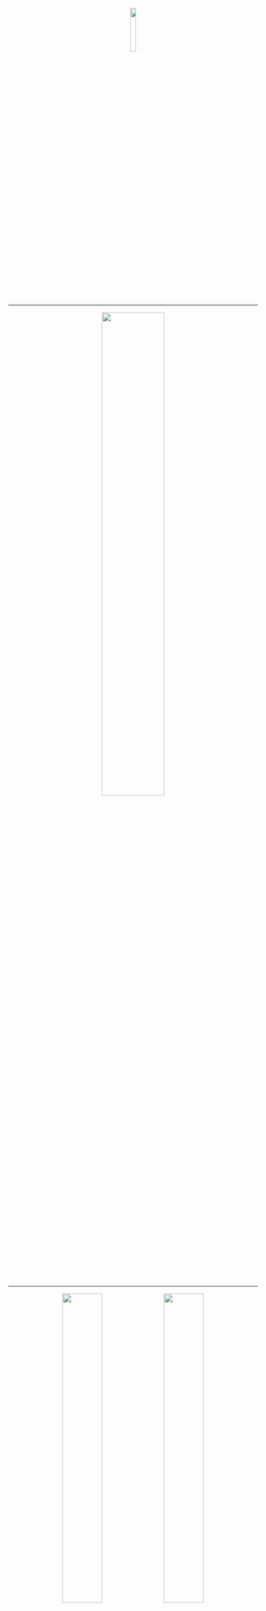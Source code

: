<p align="center"><img width="15%" src="/images/logos/pytorch_logo.png" /></p>

--------------------------------------------------------------------------------

<p align="center"><img width="50%" src="/images/logos/pytorch_tutorials_logo_cv.png" /></p>

--------------------------------------------------------------------------------

<p align="center"><img width="40%" src="/images/intro_to_cv/mt_rainier_seg_0.JPG" />              <img width="40%" src="/images/intro_to_cv/mt_rainier_seg_1.JPG" /></p>

--------------------------------------------------------------------------------
<p align="center"><img width="80%" src="/images/intro_to_cv//mask_rcnn_ds.png" /></p>
<p align="center"><img width="80%" src="/images/intro_to_cv/maskrcnn_masks.png" /></p>
<p align="center"><img width="80%" src="/images/intro_to_cv/maskrcnn_bboxes.png" /></p>

--------------------------------------------------------------------------------


# Intro to Computer Vision Documentation


## Table of Contents  
- [cv_datasets](#cv_datasets)  
	- [Draw](#class-Draw)
	- [CV_DS_Base](#class-CV_DS_Base)
	- [ObjectCounting_DS](#class-ObjectCounting_DS)
	- [ImageSegmentation_DS](#class-ImageSegmentation_DS)
	- [ObjectDetection_DS](#class-ObjectDetection_DS)
- [cv_pl_data_modules](#cv_pl_data_modules)  
	- [ObjectCounting_DM](#class-ObjectCounting_DM)
	- [ImageSegmentation_DM](#class-ImageSegmentation_DM)
	- [ObjectDetection_DM](#class-ObjectDetection_DM)
- [cv_models](#cv_models)  
	- [DoubleConv](#class-DoubleConv)
	- [ObjectCounter](#class-ObjectCounter)
	- [UNET](#class-UNET)
	- [get_fasterrcnn](#def-get_fasterrcnn)
	- [get_maskrcnn](#def-get_maskrcnn)
- [cv_utility](#cv_utility)  
	- [show](#def-show)
	- [add_labels](#def-add_labels)
	- [labels_to_masks](#def-labels_to_masks)
	- [display_masks_unet](#def-display_masks_unet)
	- [display_boxes](#def-display_boxes)
	- [display_masks_rcnn](#def-display_masks_rcnn)
	- [display_labels](#def-display_labels)
	- [threshold_pred_masks](#def-threshold_pred_masks)
	- [build_coco_class_map](#def-build_coco_class_map)
	- [apply_score_cut](#def-apply_score_cut)
	- [load_img_dir](#def-load_img_dir)
	- [get_preds](#def-get_preds)
	- [save_imgs](#def-save_imgs)
	- [maskrcnn_process_images](#def-maskrcnn_process_images)
	- [maskrcnn_process_video](#def-maskrcnn_process_video)



## [cv_datasets](https://github.com/drewbyron/pytorch-tutorials/blob/main/pytorch_tutorials/intro_to_computer_vision/cv_datasets.py)

A set of pytorch datasets for building simple computer vision projects.

### class Draw

Class used to draw shapes onto images. Methods return coordinates of
corresponding shape on a 2d np array of shape (img_size, img_size).
The np rng is used for enabling derministic behaviour.

*Args:*

img_size (int): draws onto 2d array of shape (img_size, img_size).

rng (Generator): used for enabling deterministic behaviour. Example
    of valid rng: rng = np.random.default_rng(12345)


### class CV_DS_Base

Base class for a set of PyTorch computer vision datasets. This class
contains all of the attributes and methods common to all datasets
in this package.
Alone this base class has no functionality. The utility of these datasets
is that they enable the user to test cv models with very small and
simple images with tunable complexity. It also requires no downloading
of images and one can scale the size of the datasets easily.

*Args:*

ds_size (int): number of images in dataset.

img_size (int): will build images of shape (3, img_size, img_size).

shapes_per_image (Tuple[int, int]): will produce images containing
    minimum number of shapes Tuple[0] and maximum number of shapes
    Tuple[1]. For example shapes_per_image = (2,2) would create a
    dataset where each image contains exactly two shapes.

class_probs (Tuple[float, float, float]): relative probability of
    each shape occuring in an image. Need not sum to 1. For example
    class_probs = (1,1,0) will create a dataset with 50% class 1
    shapes, 50% class 2 shapes, 0% class 3 shapes.

rand_seed (int): used to instantiate a numpy random number generator.

class_map (Dict[Dict]): the class map must contain keys (0,1,2,3)
    and contain names "background", "rectangle", "line", and "donut".
    "gs_range" specifies the upper and lower bound of the
    grayscale values (0, 255) used to color the shapes.
    "target_color" can be used by visualization tools to assign
    a color to masks and boxes. Note that class 0 is reserved for
    background in most instance seg models, so one can rearrange
    the class assignments of different shapes but 0 must correspond
    to "background". The utility of this Dict is to enable the user
    to change target colors, class assignments, and shape
    intensities. A valid example:
    class_map={
    0: {"name": "background","gs_range": (200, 255),"target_color": (255, 255, 255),},
    1: {"name": "rectangle", "gs_range": (0, 100), "target_color": (255, 0, 0)},
    2: {"name": "line", "gs_range": (0, 100), "target_color": (0, 255, 0)},
    3: {"name": "donut", "gs_range": (0, 100), "target_color": (0, 0, 255)}}.


### class ObjectCounting_DS

Self contained PyTorch Dataset for testing object counting models.

*Args:*

ds_size (int): number of images in dataset.

img_size (int): will build images of shape (3, img_size, img_size).

shapes_per_image (Tuple[int, int]): will produce images containing
    minimum number of shapes Tuple[0] and maximum number of shapes
    Tuple[1]. For example shapes_per_image = (2,2) would create a
    dataset where each image contains exactly two shapes.

class_probs (Tuple[float, float, float]): relative probability of
    each shape occuring in an image. Need not sum to 1. For example
    class_probs = (1,1,0) will create a dataset with 50% class 1
    shapes, 50% class 2 shapes, 0% class 3 shapes.

rand_seed (int): used to instantiate a numpy random number generator.

class_map (Dict[Dict]): the class map must contain keys (0,1,2,3)
    and contain names "background", "rectangle", "line", and "donut".
    "gs_range" specifies the upper and lower bound of the
    grayscale values (0, 255) used to color the shapes.
    "target_color" can be used by visualization tools to assign
    a color to masks and boxes. Note that class 0 is reserved for
    background in most instance seg models, so one can rearrange
    the class assignments of different shapes but 0 must correspond
    to "background". The utility of this Dict is to enable the user
    to change target colors, class assignments, and shape
    intensities. A valid example:
    class_map={
    0: {"name": "background","gs_range": (200, 255),"target_color": (255, 255, 255),},
    1: {"name": "rectangle", "gs_range": (0, 100), "target_color": (255, 0, 0)},
    2: {"name": "line", "gs_range": (0, 100), "target_color": (0, 255, 0)},
    3: {"name": "donut", "gs_range": (0, 100), "target_color": (0, 0, 255)}}.

object_count (bool): whether or not the targets contain the
    object instance counts or not. Example below under the
    build_imgs_and_targets() method.


### class ImageSegmentation_DS

Self contained PyTorch Dataset for testing image segmentation models.

*Args:*

ds_size (int): number of images in dataset.

img_size (int): will build images of shape (3, img_size, img_size).

shapes_per_image (Tuple[int, int]): will produce images containing
    minimum number of shapes Tuple[0] and maximum number of shapes
    Tuple[1]. For example shapes_per_image = (2,2) would create a
    dataset where each image contains exactly two shapes.

class_probs (Tuple[float, float, float]): relative probability of
    each shape occuring in an image. Need not sum to 1. For example
    class_probs = (1,1,0) will create a dataset with 50% class 1
    shapes, 50% class 2 shapes, 0% class 3 shapes.

rand_seed (int): used to instantiate a numpy random number generator.

class_map (Dict[Dict]): the class map must contain keys (0,1,2,3)
    and contain names "background", "rectangle", "line", and "donut".
    "gs_range" specifies the upper and lower bound of the
    grayscale values (0, 255) used to color the shapes.
    "target_color" can be used by visualization tools to assign
    a color to masks and boxes. Note that class 0 is reserved for
    background in most instance seg models, so one can rearrange
    the class assignments of different shapes but 0 must correspond
    to "background". The utility of this Dict is to enable the user
    to change target colors, class assignments, and shape
    intensities. A valid example:
    class_map={
    0: {"name": "background","gs_range": (200, 255),"target_color": (255, 255, 255),},
    1: {"name": "rectangle", "gs_range": (0, 100), "target_color": (255, 0, 0)},
    2: {"name": "line", "gs_range": (0, 100), "target_color": (0, 255, 0)},
    3: {"name": "donut", "gs_range": (0, 100), "target_color": (0, 0, 255)}}.


## class ObjectDetection_DS

Self contained PyTorch Dataset for testing object detection and
instance segmentation models.
Note that the specifics of the target formatting is adherent to the
requirements of the torchvision MaskRCNN and FasterRCNN implimentations.
That said, this dataset should work with any object detection or
instance segmentation model that requires the same target formatting
(such as YOLO).
See the MaskRCNN documentation (linked below) for more details on the
formatting of the targets.
https://pytorch.org/vision/0.12/_modules/torchvision/models/detection/mask_rcnn.html

*Args:*

ds_size (int): number of images in dataset.

img_size (int): will build images of shape (3, img_size, img_size).

shapes_per_image (Tuple[int, int]): will produce images containing
    minimum number of shapes Tuple[0] and maximum number of shapes
    Tuple[1]. For example shapes_per_image = (2,2) would create a
    dataset where each image contains exactly two shapes.

class_probs (Tuple[float, float, float]): relative probability of
    each shape occuring in an image. Need not sum to 1. For example
    class_probs = (1,1,0) will create a dataset with 50% class 1
    shapes, 50% class 2 shapes, 0% class 3 shapes.

rand_seed (int): used to instantiate a numpy random number generator.

class_map (Dict[Dict]): the class map must contain keys (0,1,2,3)
    and contain names "background", "rectangle", "line", and "donut".
    "gs_range" specifies the upper and lower bound of the
    grayscale values (0, 255) used to color the shapes.
    "target_color" can be used by visualization tools to assign
    a color to masks and boxes. Note that class 0 is reserved for
    background in most instance seg models, so one can rearrange
    the class assignments of different shapes but 0 must correspond
    to "background". The utility of this Dict is to enable the user
    to change target colors, class assignments, and shape
    intensities. A valid example:
    class_map={
    0: {"name": "background","gs_range": (200, 255),"target_color": (255, 255, 255),},
    1: {"name": "rectangle", "gs_range": (0, 100), "target_color": (255, 0, 0)},
    2: {"name": "line", "gs_range": (0, 100), "target_color": (0, 255, 0)},
    3: {"name": "donut", "gs_range": (0, 100), "target_color": (0, 0, 255)}}.

target_masks (bool): whether or not the target dictionaries should
    contain boolean masks for each object instance. Masks are not
    necessary to train FasterRCNN or other object detection models
    but are necessary to train instance segmentation models such
    as MaskRCNN.


## [cv_pl_data_modules](https://github.com/drewbyron/pytorch-tutorials/blob/main/pytorch_tutorials/intro_to_computer_vision/cv_pl_data_modules.py)

A set of pytorch lightning data modules for building simple computer vision projects.

### class ObjectCounting_DM

Self contained PyTorch Lightning DataModule for testing object
counting models with PyTorch Lightning.Uses the torch dataset
ObjectCounting_DS.

*Args:* 

train_val_size (int): total size of the training and validation
    sets combined.

train_val_split (Tuple[float, float]): should sum to 1.0. For example
    if train_val_size = 100 and train_val_split = (0.80, 0.20)
    then the training set will contain 80 imgs and the validation
    set will contain 20 imgs.

test_size (int): the size of the test data set.

batch_size (int): batch size to be input to dataloaders. Applies
    for training, val, and test datasets.

dataloader_shuffle (Dict): whether or not to shuffle for each of
    the three dataloaders. Dict must contain the keys: "train",
    "val", "test".

img_size (int): will build images of shape (3, img_size, img_size).

shapes_per_image (Tuple[int, int]): will produce images containing
    minimum number of shapes Tuple[0] and maximum number of shapes
    Tuple[1]. For example shapes_per_image = (2,2) would create a
    dataset where each image contains exactly two shapes.

class_probs (Tuple[float, float, float]): relative probability of
    each shape occuring in an image. Need not sum to 1. For example
    class_probs = (1,1,0) will create a dataset with 50% class 1
    shapes, 50% class 2 shapes, 0% class 3 shapes.

rand_seed (int): used to instantiate a numpy rng.

class_map (Dict[Dict]): the class map must contain keys (0,1,2,3)
    and contain names "background", "rectangle", "line", and "donut".
    "gs_range" specifies the upper and lower bound of the
    grayscale values (0, 255) used to color the shapes.
    "target_color" can be used by visualization tools to assign
    a color to masks and boxes. Note that class 0 is reserved for
    background in most instance seg models, so one can rearrange
    the class assignments of different shapes but 0 must correspond
    to "background". The utility of this Dict is to enable the user
    to change target colors, class assignments, and shape
    intensities. A valid example:
    class_map={
    0: {"name": "background","gs_range": (200, 255),"target_color": (255, 255, 255),},
    1: {"name": "rectangle", "gs_range": (0, 100), "target_color": (255, 0, 0)},
    2: {"name": "line", "gs_range": (0, 100), "target_color": (0, 255, 0)},
    3: {"name": "donut", "gs_range": (0, 100), "target_color": (0, 0, 255)}}.

object_count (bool): whether or not the targets contain the
    object instance counts or not. Example below under the
    build_imgs_and_targets() method of the ImageClassification_DS .



### class ImageSegmentation_DM

Self contained PyTorch Lightning DataModule for testing image
segmentation models with PyTorch Lightning. Uses the torch dataset
ImageSegmentation_DS.

*Args:*

train_val_size (int): total size of the training and validation
    sets combined.

train_val_split (Tuple[float, float]): should sum to 1.0. For example
    if train_val_size = 100 and train_val_split = (0.80, 0.20)
    then the training set will contain 80 imgs and the validation
    set will contain 20 imgs.

test_size (int): the size of the test data set.

batch_size (int): batch size to be input to dataloaders. Applies
    for training, val, and test datasets.

dataloader_shuffle (Dict): whether or not to shuffle for each of
    the three dataloaders. Dict must contain the keys: "train",
    "val", "test".

img_size (int): will build images of shape (3, img_size, img_size).

shapes_per_image (Tuple[int, int]): will produce images containing
    minimum number of shapes Tuple[0] and maximum number of shapes
    Tuple[1]. For example shapes_per_image = (2,2) would create a
    dataset where each image contains exactly two shapes.

class_probs (Tuple[float, float, float]): relative probability of
    each shape occuring in an image. Need not sum to 1. For example
    class_probs = (1,1,0) will create a dataset with 50% class 1
    shapes, 50% class 2 shapes, 0% class 3 shapes.

rand_seed (int): used to instantiate a numpy rng.

class_map (Dict[Dict]): the class map must contain keys (0,1,2,3)
    and contain names "background", "rectangle", "line", and "donut".
    "gs_range" specifies the upper and lower bound of the
    grayscale values (0, 255) used to color the shapes.
    "target_color" can be used by visualization tools to assign
    a color to masks and boxes. Note that class 0 is reserved for
    background in most instance seg models, so one can rearrange
    the class assignments of different shapes but 0 must correspond
    to "background". The utility of this Dict is to enable the user
    to change target colors, class assignments, and shape
    intensities. A valid example:
    class_map={
    0: {"name": "background","gs_range": (200, 255),"target_color": (255, 255, 255),},
    1: {"name": "rectangle", "gs_range": (0, 100), "target_color": (255, 0, 0)},
    2: {"name": "line", "gs_range": (0, 100), "target_color": (0, 255, 0)},
    3: {"name": "donut", "gs_range": (0, 100), "target_color": (0, 0, 255)}}.


### class ObjectDetection_DM

Self contained PyTorch Lightning DataModule for testing object detection
and image segmentation models with PyTorch Lightning. Uses the torch
dataset ObjectDetection_DS.

*Args:* 

train_val_size (int): total size of the training and validation
    sets combined.

train_val_split (Tuple[float, float]): should sum to 1.0. For example
    if train_val_size = 100 and train_val_split = (0.80, 0.20)
    then the training set will contain 80 imgs and the validation
    set will contain 20 imgs.

test_size (int): the size of the test data set.

batch_size (int): batch size to be input to dataloaders. Applies
    for training, val, and test datasets.

dataloader_shuffle (Dict): whether or not to shuffle for each of
    the three dataloaders. Dict must contain the keys: "train",
    "val", "test".

img_size (int): will build images of shape (3, img_size, img_size).

shapes_per_image (Tuple[int, int]): will produce images containing
    minimum number of shapes Tuple[0] and maximum number of shapes
    Tuple[1]. For example shapes_per_image = (2,2) would create a
    dataset where each image contains exactly two shapes.

class_probs (Tuple[float, float, float]): relative probability of
    each shape occuring in an image. Need not sum to 1. For example
    class_probs = (1,1,0) will create a dataset with 50% class 1
    shapes, 50% class 2 shapes, 0% class 3 shapes.

rand_seed (int): used to instantiate a numpy rng.

class_map (Dict[Dict]): the class map must contain keys (0,1,2,3)
    and contain names "background", "rectangle", "line", and "donut".
    "gs_range" specifies the upper and lower bound of the
    grayscale values (0, 255) used to color the shapes.
    "target_color" can be used by visualization tools to assign
    a color to masks and boxes. Note that class 0 is reserved for
    background in most instance seg models, so one can rearrange
    the class assignments of different shapes but 0 must correspond
    to "background". The utility of this Dict is to enable the user
    to change target colors, class assignments, and shape
    intensities. A valid example:
    class_map={
    0: {"name": "background","gs_range": (200, 255),"target_color": (255, 255, 255),},
    1: {"name": "rectangle", "gs_range": (0, 100), "target_color": (255, 0, 0)},
    2: {"name": "line", "gs_range": (0, 100), "target_color": (0, 255, 0)},
    3: {"name": "donut", "gs_range": (0, 100), "target_color": (0, 0, 255)}}.

target_masks (bool): whether or not the target dictionaries should
    contain boolean masks for each object instance. Masks are not
    necessary to train FasterRCNN or other object detection models
    but are necessary to train instance segmentation models such
    as MaskRCNN.

## [cv_models](https://github.com/drewbyron/pytorch-tutorials/blob/main/pytorch_tutorials/intro_to_computer_vision/cv_models.py)

A set of pytorch computer vision models or functions to get a pretrained model with a custom number of output classes. 

### class DoubleConv

A double convolution module used to extract features.

*Args:*

in_channels (int): number of input channels. For example for an
    input of shape (batch_size, 3, img_size, img_size) in_channels
    is 3.

out_channels (int): number of output_channels desired. For example
    if the desired output shape is (batch_size, 3, img_size, img_size)
    in_channels is 3.

kernel_size (int): A kernel of shape (kernel_size, kernel_size)
    will be applied to the imgs during both Conv2d layers.

bias (bool): whether or not to add a bias to the Conv2d layers.


### class ObjectCounter

An object counting model that uses multiple conv layers and then
two fully connected layers to determine how many instances of different
classes of objects are in an image.

*Args:*

img_size (int): model will take images of shape
    (3, img_size, img_size).

in_channels (int): number of input channels. For example for an
    put of shape (batch_size, 3, img_size, img_size) in_channels
    is 3.

num_classes (int): number of output classes desired. The output
    shape of the model will be (batch_size, num_classes).

features (List[int]): A list specifying the number of features to
    be used in each DoubleConv layer. Note that for the model to
    work the image_size must be divisable by {(2** len(features))}.

fc_intermediate_size (int): Size of the output of the first
    fully connected layer (fc1) and size of the input of the second
    fully connected layer (fc2).

kernel_size (int): A kernel of shape (kernel_size, kernel_size)
    will be applied to the imgs during both Conv2d layers.

bias (bool): whether or not to add a bias to the Conv2d layers.


### class UNET
A PyTorch implimentation of a UNET image segmentation model based
on this work: https://arxiv.org/abs/1505.04597. Specifics based on
Aladdin Persson's implimentation:
https://github.com/aladdinpersson/Machine-Learning-Collection/blob/master/ML/Pytorch/image_segmentation/semantic_segmentation_unet/model.py

*Args:*

in_channels (int): number of input channels. For example for an
	put of shape (batch_size, 3, img_size, img_size) in_channels
	is 3.

num_classes (int): number of output classes desired. The output
    shape of the model will be (batch_size, num_classes, img_size,
    img_size). For example output[0][i] is a binary segmentation
    mask for class i. Note that class 0 is reserved for background.

first_feature_num (int): An int specifying the number of features to
    be used in the first DoubleConv layer.

num_layers (int): Number of layers to use in the UNET architecture.
    The ith layer contains first_feature_num * 2**i features. Note 
    that if img_size // 2**num_layers < 1 then the model will break.

kernel_size (int): A kernel of shape (kernel_size, kernel_size)
    will be applied to the imgs during both Conv2d layers of
    DoubleConv.

bias (bool): whether or not to add a bias to the DoubleConv Conv2d
    layers.

### def get_fasterrcnn

A function for loading the PyTorch implimentation of FasterRCNN.
To not have predictor changed at all set num_classes = -1.
See here for documentation on the input and output specifics:
https://pytorch.org/vision/stable/models/faster_rcnn.html

*Args:* 

num_classes (int): number of output classes desired.

pretrained (bool): whether or not to load a model pretrained on the COCO dataset. 

*Returns:*

model (nn.Module): torchvision faster rcnn implimentation with custom 
	number of outputs/classes.


### def get_maskrcnn

A function for loading the PyTorch implimentation of MaskRCNN.
To not have predictor changed at all set num_classes = -1.
See here for documentation on the input and output specifics:
https://pytorch.org/vision/0.12/generated/torchvision.models.detection.maskrcnn_resnet50_fpn.html

*Args:*

num_classes (int): number of output classes desired.

pretrained (bool): whether or not to load a model pretrained on the COCO dataset. 

*Returns:*

model (nn.Module): torchvision mask rcnn implimentation with custom
    number of outputs/classes.


## [cv_utility](https://github.com/drewbyron/pytorch-tutorials/blob/main/pytorch_tutorials/intro_to_computer_vision/cv_utility.py)

Utility functions for pytorch computer vision tasks.

### def show

Displays a single image or list of images. Taken more or less from
the pytorch docs:
https://pytorch.org/vision/main/auto_examples/plot_visualization_utils.html#visualizing-a-grid-of-images

*Args:*

imgs (Union[List[torch.Tensor], torch.Tensor]): A list of images
    of shape (3, H, W) or a single image of shape (3, H, W).

figsize (Tuple[float, float]): size of figure to display.

*Returns:*

None


### def add_labels

Takes a single image of shape (3, H, W) and adds labels directly
onto the image using cv2. Used with ImageSegmentation_DS/DM but can
be used in other applicable computer vision tasks.

*Args:*
   
img (torch.UInt8Tensor[3, H, W]): a pytorch image.

label (torch.int64[ds_size, num_classes]): label contians
    either the number of instances of each class (if object_count
    = True) or a binary value representing if
    any of the class are present in the image. For example
    if the image contains 3 instances of class 2 then
    label[1] = 3 if object_count = True and
    label[1] = 1 if object_count = False. Note that here 0 is
    not a valid class so if your class_map contains keys
    0,1,2,3,4 then num_classes = 4.

class_map (Dict[Dict]): the class map must contain keys that
    correspond to the labels provided. Inner Dict must contain
    "name" and "target_color". class 0 is reserved for the case
    where the image contains no objects (label.sum() == 0).
    A valid example:
    class_map={
    0: {"name": "background","target_color": (255, 255, 255),},
    1: {"name": "rectangle", "target_color": (255, 0, 0)},
    2: {"name": "line", "target_color": (0, 255, 0)},
    3: {"name": "donut", "target_color": (0, 0, 255)}}.

pred (bool): whether or not the label provided is a prediction.
    Predictions are printed in the bottom right of the image
    whereas targets are printed in the top left.

object_count (bool): whether or not the label contains the
    object instance counts or not. See above under label for an
    example.


*Returns:*

img (torch.UInt8Tensor[3, H, W]): a pytorch image with the names
    and (optionally) counts corresponding to the provided label
    drawn over the image.


### def labels_to_masks

Converts  a batch of segmentation labels into binary masks. Used
with UNET or in other image segmentation tasks. This function works
for both batches of labels or single (2d) image labels. The Args and
return descriptions assume a full batch is input.

*Args:*

labels (torch.int64[batch_size, H, W]): a batch of segmentation
    labels. Each pixel is assigned a class (an integer value).

*Returns:*

binary_masks (torch.bool[batch_size, num_obj_ids, H, W]): a batch of
    corresponding binary masks. Layer i (of dim = 1) corresponds to
    a binary mask for class i. The total number of binary masks will
    be the number of unique object ids (num_obj_ids).



### def display_masks_unet

Takes a batch of images and a batch of masks of the same length and
overlays the images with the masks using the "target_color" specified
in the class_map.

*Args:* 

imgs (List[torh.ByteTensor[batch_size, 3, H, W]]): a batch of
    images of shape (batch_size, 3, H, W).

masks (torch.bool[batch_size, num_masks, H, W]]): a batch of
    corresponding boolean masks.

class_map (Dict[Dict]): the class map must contain keys that
    correspond to the labels provided. Inner Dict must contain
    key "target_color". class 0 is reserved for background.
    A valid example ("name" not necessary):
    class_map={
    0: {"name": "background","target_color": (255, 255, 255),},
    1: {"name": "rectangle", "target_color": (255, 0, 0)},
    2: {"name": "line", "target_color": (0, 255, 0)},
    3: {"name": "donut", "target_color": (0, 0, 255)}}.

alpha (float): transparnecy of masks. In range (0-1).

*Returns:*

result_imgs (List[torch.ByteTensor[3, H, W]]]): list of images
    with overlaid segmentation masks.


### def display_boxes
Takes a list of images and a list of target or prediction dictionaries
of the same len and overlays bounding boxes onto the images.

*Args:*

imgs (List[torch.ByteTensor[3, H, W]]): list of images (each a
    torch.ByteTensor of shape(3, H, W)).

target_pred_dict (List[Dict[torch.Tensor]]): predictions or targets
    formatted according to the torchvision implimentation of
    FasterRCNN and MaskRCNN.
    See link below for details on the target/prediction formatting.
    https://pytorch.org/vision/0.12/_modules/torchvision/models/detection/mask_rcnn.html

class_map (Dict[Dict]): the class map must contain keys that
    correspond to the labels provided. Inner Dict must contain
    key "target_color". class 0 is reserved for background.
    A valid example ("name" not necessary):
    class_map={
    0: {"name": "background","target_color": (255, 255, 255),},
    1: {"name": "rectangle", "target_color": (255, 0, 0)},
    2: {"name": "line", "target_color": (0, 255, 0)},
    3: {"name": "donut", "target_color": (0, 0, 255)}}.

fill (bool): if True the inside of the bounding boxes will be
    filled with color.

*Returns:*

result_imgs (List[torch.ByteTensor[3, H, W]]): list of images with
    overlaid bounding boxes.


### def display_masks_rcnn

Takes a list of images and a list of target or prediction dictionaries
of the same len and overlays segmentation masks onto the images.

*Args:*

imgs (List[torch.ByteTensor[3, H, W]]): list of images (each a
    torch.ByteTensor of shape(3, H, W)).

target_pred_dict (List[Dict[torch.Tensor]]): predictions or targets
    formatted according to the torchvision implimentation of
    FasterRCNN and MaskRCNN.
    See link below for details on the target/prediction formatting.
    https://pytorch.org/vision/0.12/_modules/torchvision/models/detection/mask_rcnn.html

class_map (Dict[Dict]): the class map must contain keys that
    correspond to the labels provided. Inner Dict must contain
    key "target_color". class 0 is reserved for background.
    A valid example ("name" not necessary):
    class_map={
    0: {"name": "background","target_color": (255, 255, 255),},
    1: {"name": "rectangle", "target_color": (255, 0, 0)},
    2: {"name": "line", "target_color": (0, 255, 0)},
    3: {"name": "donut", "target_color": (0, 0, 255)}}.

threshold (float): threshold applied to soft masks. In range (0-1).

alpha (float): transparnecy of masks. In range (0-1).

*Returns:*

result_imgs (List[torch.ByteTensor[3, H, W]]): list of images with
    overlaid segmentation masks.



### def display_labels

Takes a list of images and a list of target or prediction dictionaries
of the same len and adds labels to the instances. Note that for very
small images this will behave poorly.

*Args:* 

imgs (List[torch.ByteTensor[3, H, W]]): list of images (each a
    torch.ByteTensor of shape(3, H, W)).

target_pred_dict (List[Dict[torch.Tensor]]): predictions or targets
    formatted according to the torchvision implimentation of
    FasterRCNN and MaskRCNN.
    See link below for details on the target/prediction formatting.
    https://pytorch.org/vision/0.12/_modules/torchvision/models/detection/mask_rcnn.html

class_map (Dict[Dict]): the class map must contain keys that
    correspond to the labels provided. Inner Dict must contain
    key "target_color". class 0 is reserved for background.
    class_map={
    0: {"name": "background","target_color": (255, 255, 255),},
    1: {"name": "rectangle", "target_color": (255, 0, 0)},
    2: {"name": "line", "target_color": (0, 255, 0)},
    3: {"name": "donut", "target_color": (0, 0, 255)}}.

text size (int): size of instance label text.

text_width (int): width of instance label text.

*Returns:*

labeled_imgs (List[torch.ByteTensor[3, H, W]]): list of images with
    overlaid instance labels.



### def threshold_pred_masks

Takes a list of prediction dictionaries (one for each image) and
thresholds the soft masks, returning a list of prediction dictionaries
with thresholded (boolean) masks.

*Args:*

preds (List[Dict[torch.Tensor]]): predictions as output by the
    torchvision implimentation of MaskRCNN. The masks consist of
    probabilities (torch.float32) in the range (0,1) for each pixel.
    See link below for details on the target/prediction formatting.
    https://pytorch.org/vision/0.12/_modules/torchvision/models/detection/mask_rcnn.html

*Returns:*

thresholded_preds (List[Dict[torch.Tensor]]): predictions with
    boolean (torch.bool) masks.


### def build_coco_class_map

Returns a class_map for coco classes.

*Args:*

seed (int): seed to use to build np rng. Can change this to get
    a new set of colors.

drop_background (bool): If true the background class (assigned
    class_id = 0 by default) will be dropped from the class map.
    This is the default because in displaying the segmented images
    often one doesn't care to display background.

*Returns:*

coco_class_map (Dict[Dict]): class_map to be used with other functions
    in this module.



### def apply_score_cut

Takes a list of prediction dictionaries (one for each image) and cuts
out all instances whose score is below the score threshold.

*Args:*

preds (List[Dict[torch.Tensor]]): predictions as output by the
    torchvision implimentation of MaskRCNN or FasterRCNN. The 
    scores are in the range (0,1) and signify the certainty of 
    the model for that instance.
    See link below for details on the target/prediction formatting.
    https://pytorch.org/vision/0.12/_modules/torchvision/models/detection/mask_rcnn.html

score_threshold (float): the threshold to apply to the identified
    objects. If an instance is below the score_threshold it will
    be removed from the score_thresholded_preds dictionary.

*Returns:*

score_thresholded_preds (List[Dict[torch.Tensor]]): predictions
    that exceed score_threshold.


### def load_img_dir

Loads all of the images in a directory into torch images.

*Args:*

path (str): path should point to a directory that only contains
    .JPG images. Or any image type compatible with cv2.imread().

resize_factor (float): how to resize the image. Often one would
    like to reduce the size of the images to be easier/faster to
    use with our maskrcnn model.

*Returns:*

imgs (List[torch.ByteTensor[3, H, W]]): list of images (each a
    torch.ByteTensor of shape(3, H, W)).


### def get_preds

Simple utility function for returning the predictions of maskrcnn model.
This deals with putting the model and imgs on device and normalizing
torch.ByteTensor.

*Args:*

maskrcnn (nn.Module): an instance of the torchvision Mask RCNN
    model. One can build with following call: maskrcnn =
    cv_models.get_maskrcnn(num_classes=-1, pretrained=True)

device (str): what device to put model and imgs. Use following
    call: device = "cuda" if torch.cuda.is_available() else "cpu"

*Returns:*

preds (List[Dict[torch.Tensor]]): predictions as output by the
    torchvision implimentation of MaskRCNN.
    See link below for details on the target/prediction formatting.
    https://pytorch.org/vision/0.12/_modules/torchvision/models/detection/mask_rcnn.html


### def save_imgs

Saves torch images to JPG file format.

*Args:*

imgs (List[torch.ByteTensor[3, H, W]]): list of images (each a
    torch.ByteTensor of shape(3, H, W)).

base_path (str): path to directory where images should be written.

base_name (str): base name to be used to build JPG file paths.

*Returns:*

None


### def maskrcnn_process_images


Processes a set of imgs and associated predictions.

*Args:*

imgs (List[torch.ByteTensor[3, H, W]]): list of images (each a
    torch.ByteTensor of shape(3, H, W)).

preds (List[Dict[torch.Tensor]]): predictions as output by the
    torchvision implimentation of MaskRCNN.
    See link below for details on the target/prediction formatting.
    https://pytorch.org/vision/0.12/_modules/torchvision/models/detection/mask_rcnn.html

class_map (Dict[Dict]): the class map must contain keys that
    correspond to the labels provided. Inner Dict must contain
    key "target_color". class 0 is reserved for background.
    class_map={
    0: {"name": "background","target_color": (255, 255, 255),},
    1: {"name": "rectangle", "target_color": (255, 0, 0)},
    2: {"name": "line", "target_color": (0, 255, 0)},
    3: {"name": "donut", "target_color": (0, 0, 255)}}.

config (Dict): a config dictionary that contains info on how to
    process the imgs. Example below. Must contain all keys included
    in the example:
    config = {"boxes": True,
              "masks": True,
              "labels": True,
              "score_cut": .5,
              "box_width": 2,
              "box_fill" : False,
              "mask_threshold": .5,
              "mask_alpha": .5,
              "label_size": 1,
              "label_width": 1}

*Returns:*

processed_imgs (List[torch.ByteTensor[3, H, W]]): list of processed
    images (each a torch.ByteTensor of shape(3, H, W)).


### def maskrcnn_process_video

Processes a .MOV, adding segmentation, labels, and/or bboxes and
writes out a processed version of the original .MOV

*Args:*

raw_video_path (str): path to raw .MOV file. Should work with any
file type compatible with cv2.VideoCapture.

processed_video_path (str): path where processed video will be
written.

device (str): what device to put model and imgs. Use following
call: device = "cuda" if torch.cuda.is_available() else "cpu"

maskrcnn (nn.Module): an instance of the torchvision Mask RCNN
model. One can build with following call: maskrcnn =
cv_models.get_maskrcnn(num_classes=-1, pretrained=True)

class_map (Dict[Dict]): the class map must contain keys that
correspond to the labels provided. Inner Dict must contain
key "target_color". class 0 is reserved for background.
class_map={
0: {"name": "background","target_color": (255, 255, 255),},
1: {"name": "rectangle", "target_color": (255, 0, 0)},
2: {"name": "line", "target_color": (0, 255, 0)},
3: {"name": "donut", "target_color": (0, 0, 255)}}.

config (Dict): a config dictionary that contains info on how to
process the imgs. Example below. Must contain all keys included
in the example:
config = {"boxes": True,
          "masks": True,
          "labels": True,
          "score_cut": .5,
          "box_width": 2,
          "box_fill" : False,
          "mask_threshold": .5,
          "mask_alpha": .5,
          "label_size": 1,
          "label_width": 1}

output_shape (tuple[int,int]): size of the ouput video.
show_first_frame (bool): used to sanity check. Set to true to see the
result of first frame.

frame_max (int): number of frames to process. Used to limit the time this takes and to sanity check things. Set to 10 to be sure things are working.

fps (int): frames per second of video. Default for google photos
is 30.

*Returns:*

None
"""